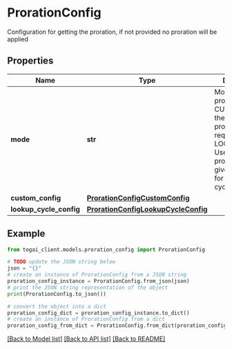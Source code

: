 # ProrationConfig

Configuration for getting the proration, if not provided no proration will be applied

## Properties

Name | Type | Description | Notes
------------ | ------------- | ------------- | -------------
**mode** | **str** | Mode to get the proration - CUSTOM: Use the proration provided in the request - LOOKUP_CYCLE: Use the proration of a given account for the specified cycle  | 
**custom_config** | [**ProrationConfigCustomConfig**](ProrationConfigCustomConfig.md) |  | [optional] 
**lookup_cycle_config** | [**ProrationConfigLookupCycleConfig**](ProrationConfigLookupCycleConfig.md) |  | [optional] 

## Example

```python
from togai_client.models.proration_config import ProrationConfig

# TODO update the JSON string below
json = "{}"
# create an instance of ProrationConfig from a JSON string
proration_config_instance = ProrationConfig.from_json(json)
# print the JSON string representation of the object
print(ProrationConfig.to_json())

# convert the object into a dict
proration_config_dict = proration_config_instance.to_dict()
# create an instance of ProrationConfig from a dict
proration_config_from_dict = ProrationConfig.from_dict(proration_config_dict)
```
[[Back to Model list]](../README.md#documentation-for-models) [[Back to API list]](../README.md#documentation-for-api-endpoints) [[Back to README]](../README.md)



